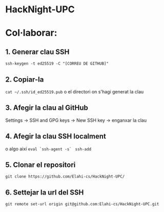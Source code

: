 # HackNight-UPC

# Col·laborar:
## 1. Generar clau SSH
```ssh-keygen -t ed25519 -C "[CORREU DE GITHUB]"```
## 2. Copiar-la
```cat ~/.ssh/id_ed25519.pub```
o el directori on s'hagi generat la clau
## 3. Afegir la clau al GitHub
Settings -> SSH and GPG keys -> New SSH key -> enganxar la clau
## 4. Afegir la clau SSH localment 
o algo així 
```eval `ssh-agent -s` ```
```ssh-add```
## 5. Clonar el repositori
```git clone https://github.com/Elahi-cs/HackNight-UPC/```
## 6. Settejar la url del SSH
```git remote set-url origin git@github.com:Elahi-cs/HackNight-UPC.git```

